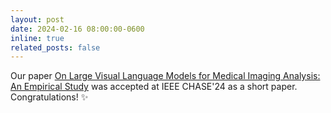 ```yaml
---
layout: post
date: 2024-02-16 08:00:00-0600
inline: true
related_posts: false
---
```


Our paper [On Large Visual Language Models for Medical Imaging Analysis: An Empirical Study](https://arxiv.org/pdf/2402.14162) was accepted at IEEE CHASE'24 as a short paper. Congratulations! :sparkles: